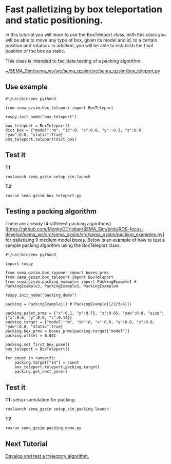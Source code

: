 # Fast palletizing by box teleportation and static positioning.

In this tutorial you will learn to use the BoxTeleport class, with this class you will be able to move any type of box, given its model and id, to a certain position and rotation. In addition, you will be able to establish the final position of the box as static.

This class is intended to facilitate testing of a packing algorithm.

[~/SEMA_Sim/sema_ws/src/sema_gzsim/src/sema_gzsim/box_teleport.py](https://github.com/MonkyDCristian/SEMA_Sim/blob/ROS-focus-develop/sema_ws/src/sema_gzsim/src/sema_gzsim/box_teleport.py)

## Use example
```
#!/usr/bin/env python3

from sema_gzsim.box_teleport import BoxTeleport

rospy.init_node("box_teleport")

box_teleport = BoxTeleport()
dict_box = {"model":"m", "id":0, "x":0.0, "y":-0.3, "z":0.8, "yaw":0.0, "static":True}
box_teleport.teleport(dict_box)
```

## Test it
**T1**
```
roslaunch sema_gzsim setup_sim.launch
```
**T2**
```
rosrun sema_gzsim box_teleport.py
```
## Testing a packing algorithm

There are already (4 different packing algorithms)[https://github.com/MonkyDCristian/SEMA_Sim/blob/ROS-focus-develop/sema_ws/src/sema_gzsim/src/sema_gzsim/packing_examples.py] for palletizing 9 medium model boxes. Below is an example of how to test a sample packing algorithm using the BoxTeleport class.

```
#!/usr/bin/env python3

import rospy

from sema_gzsim.box_spawner import boxes_prms
from sema_gzsim.box_teleport import BoxTeleport
from sema_gzsim.packing_examples import PackingExample1 # PackingExample2, PackingExample3, PackingExample4

rospy.init_node("packing_demo")

packing = PackingExample1() # PackingExample{1/2/3/4}()

packing.palet_prms = {"x":0.1, "y":0.75, "z":0.65, "yaw":0.0, "size":{"x":0.6, "y":0.9, "z":0.14}}
packing.target = {"model":"m", "id":0, "x":0.0, "y":0.0, "z":0.0, "yaw":0.0, "static":True}
packing.box_prms = boxes_prms[packing.target["model"]]
packing.offset = 0.001

packing.set_first_box_pose()
box_teleport = BoxTeleport()

for count in range(9):
	packing.target["id"] = count
	box_teleport.teleport(packing.target)
	packing.get_next_pose()
```

## Test it
**T1:** setup sumulation for packing
```
roslaunch sema_gzsim setup_sim_packing.launch
```
**T2**
```
rosrun sema_gzsim packing_demo.py
```

## Next Tutorial 
[Develop and test a trajectory algorithm.](https://github.com/MonkyDCristian/SEMA_Sim/blob/ROS-focus-develop/documentation/moveit_attacher.md)
